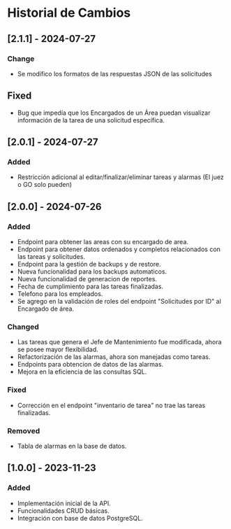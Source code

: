 # Historial de Cambios

## [2.1.1] - 2024-07-27

### Change

- Se modifico los formatos de las respuestas JSON de las solicitudes

## Fixed

- Bug que impedía que los Encargados de un Área puedan visualizar información de la tarea de una solicitud específica.

## [2.0.1] - 2024-07-27

### Added

- Restricción adicional al editar/finalizar/eliminar tareas y alarmas (El juez o GO solo pueden)

## [2.0.0] - 2024-07-26

### Added

- Endpoint para obtener las areas con su encargado de area.
- Endpoint para obtener datos ordenados y completos relacionados con las tareas y solicitudes.
- Endpoint para la gestión de backups y de restore.
- Nueva funcionalidad para los backups automaticos.
- Nueva funcionalidad de generacion de reportes.
- Fecha de cumplimiento para las tareas finalizadas.
- Telefono para los empleados.
- Se agrego en la validación de roles del endpoint "Solicitudes por ID" al Encargado de área.

### Changed

- Las tareas que genera el Jefe de Mantenimiento fue modificada, ahora se posee mayor flexibilidad.
- Refactorización de las alarmas, ahora son manejadas como tareas.
- Endpoints para obtencion de datos de las alarmas.
- Mejora en la eficiencia de las consultas SQL.

### Fixed

- Corrección en el endpoint "inventario de tarea" no trae las tareas finalizadas.

### Removed

- Tabla de alarmas en la base de datos.

## [1.0.0] - 2023-11-23

### Added

- Implementación inicial de la API.
- Funcionalidades CRUD básicas.
- Integración con base de datos PostgreSQL.
